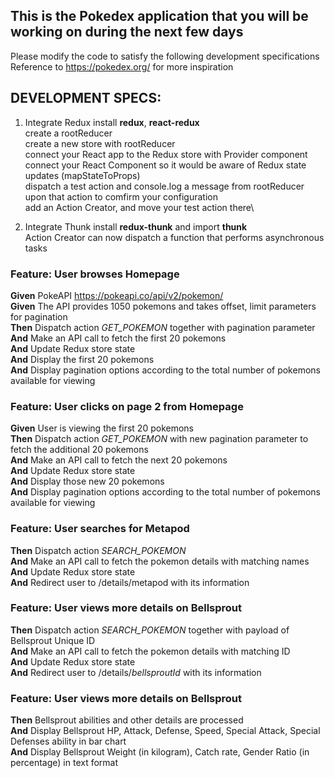 ## This is the Pokedex application that you will be working on during the next few days

Please modify the code to satisfy the following development specifications
Reference to https://pokedex.org/ for more inspiration

## DEVELOPMENT SPECS:

1. Integrate Redux 
install **redux**, **react-redux**\
create a rootReducer\
create a new store with rootReducer\
connect your React app to the Redux store with Provider component\
connect your React Component so it would be aware of Redux state updates (mapStateToProps)\
dispatch a test action and console.log a message from rootReducer upon that action to comfirm your configuration\
add an Action Creator, and move your test action there\

2. Integrate Thunk
install **redux-thunk** and import **thunk**\
Action Creator can now dispatch a function that performs asynchronous tasks

### Feature: User browses Homepage
**Given** PokeAPI https://pokeapi.co/api/v2/pokemon/ \
**Given** The API provides 1050 pokemons and takes offset, limit parameters for pagination\
**Then** Dispatch action *GET_POKEMON* together with pagination parameter\
**And** Make an API call to fetch the first 20 pokemons\
**And** Update Redux store state\
**And** Display the first 20 pokemons\
**And** Display pagination options according to the total number of pokemons available for viewing  

### Feature: User clicks on page 2 from Homepage
**Given** User is viewing the first 20 pokemons\
**Then** Dispatch action *GET_POKEMON*  with new pagination parameter to fetch the additional 20 pokemons\
**And** Make an API call to fetch the next 20 pokemons\
**And** Update Redux store state\
**And** Display those new 20 pokemons\
**And** Display pagination options according to the total number of pokemons available for viewing

### Feature: User searches for Metapod
**Then** Dispatch action *SEARCH_POKEMON*\
**And** Make an API call to fetch the pokemon details with matching names\
**And** Update Redux store state\
**And** Redirect user to /details/metapod with its information

### Feature: User views more details on Bellsprout
**Then** Dispatch action *SEARCH_POKEMON* together with payload of Bellsprout Unique ID\
**And** Make an API call to fetch the pokemon details with matching ID\
**And** Update Redux store state\
**And** Redirect user to /details/*bellsproutId* with its information

### Feature: User views more details on Bellsprout
**Then** Bellsprout abilities and other details are processed\
**And** Display Bellsprout HP, Attack, Defense, Speed, Special Attack, Special Defenses ability in bar chart\
**And** Display Bellsprout Weight (in kilogram), Catch rate, Gender Ratio (in percentage) in text format
